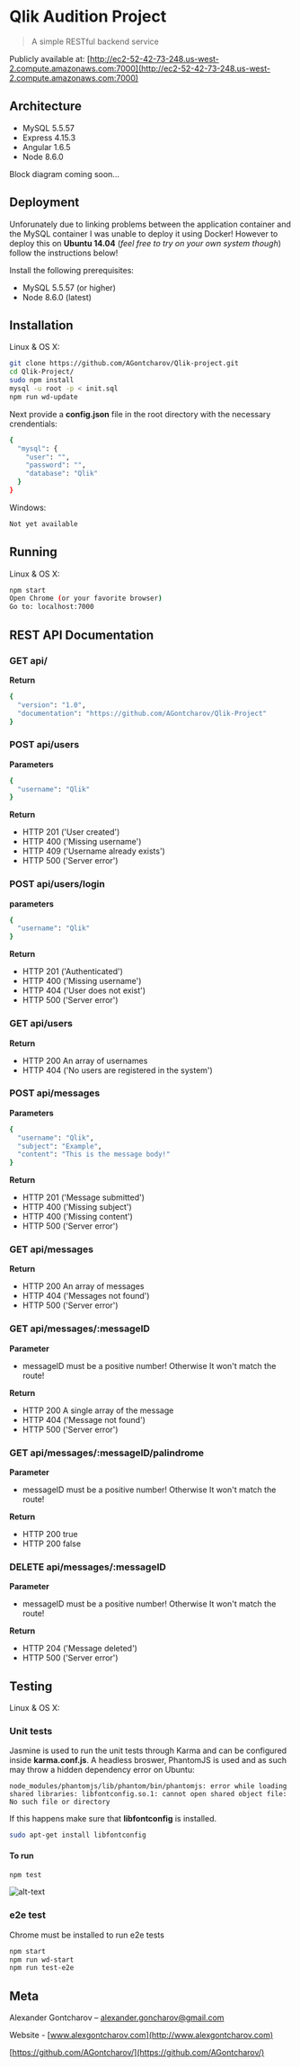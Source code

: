# Qlik Audition Project
> A simple RESTful backend service

Publicly available at: [http://ec2-52-42-73-248.us-west-2.compute.amazonaws.com:7000](http://ec2-52-42-73-248.us-west-2.compute.amazonaws.com:7000)

## Architecture

- MySQL 5.5.57
- Express 4.15.3
- Angular 1.6.5
- Node 8.6.0

Block diagram coming soon...

## Deployment

Unforunately due to linking problems between the application container and the MySQL container I was unable to deploy it using Docker! However to deploy this on **Ubuntu 14.04** (*feel free to try on your own system though*) follow the instructions below!

Install the following prerequisites:
- MySQL 5.5.57 (or higher)
- Node 8.6.0 (latest)

## Installation

Linux & OS X:

```sh
git clone https://github.com/AGontcharov/Qlik-project.git
cd Qlik-Project/
sudo npm install
mysql -u root -p < init.sql
npm run wd-update
```
Next provide a **config.json** file in the root directory with the necessary crendentials:

```sh
{
  "mysql": {
    "user": "",
    "password": "",
    "database": "Qlik"
  }
}
```

Windows:

```sh
Not yet available
```

## Running

Linux & OS X:

```sh
npm start
Open Chrome (or your favorite browser)
Go to: localhost:7000
```

## REST API Documentation

### GET api/

__Return__
```sh
{
  "version": "1.0",
  "documentation": "https://github.com/AGontcharov/Qlik-Project"
}
```

### POST api/users

__Parameters__
```sh
{
  "username": "Qlik"
}
```
__Return__
- HTTP 201 ('User created')
- HTTP 400 ('Missing username')
- HTTP 409 ('Username already exists')
- HTTP 500 ('Server error')

### POST api/users/login

__parameters__
```sh
{
  "username": "Qlik"
}
```
__Return__
- HTTP 201 ('Authenticated')
- HTTP 400 ('Missing username')
- HTTP 404 ('User does not exist')
- HTTP 500 ('Server error')

### GET api/users

__Return__
- HTTP 200 An array of usernames
- HTTP 404 ('No users are registered in the system')

### POST api/messages

__Parameters__
```sh
{
  "username": "Qlik",
  "subject": "Example",
  "content": "This is the message body!"
}
```

__Return__
- HTTP 201 ('Message submitted')
- HTTP 400 ('Missing subject')
- HTTP 400 ('Missing content')
- HTTP 500 ('Server error')

### GET api/messages

__Return__
- HTTP 200 An array of messages
- HTTP 404 ('Messages not found')
- HTTP 500 ('Server error')

### GET api/messages/:messageID

__Parameter__
- messageID must be a positive number! Otherwise It won't match the route!

__Return__
- HTTP 200 A single array of the message
- HTTP 404 ('Message not found')
- HTTP 500 ('Server error')

### GET api/messages/:messageID/palindrome

__Parameter__
- messageID must be a positive number! Otherwise It won't match the route!

__Return__
- HTTP 200 true
- HTTP 200 false

### DELETE api/messages/:messageID

__Parameter__
- messageID must be a positive number! Otherwise It won't match the route!

__Return__
- HTTP 204 ('Message deleted')
- HTTP 500 ('Server error')

## Testing

Linux & OS X:

### Unit tests

Jasmine is used to run the unit tests through Karma and can be configured inside **karma.conf.js**.
A headless broswer, PhantomJS is used and as such may throw a hidden dependency error on Ubuntu:

```
node_modules/phantomjs/lib/phantom/bin/phantomjs: error while loading shared libraries: libfontconfig.so.1: cannot open shared object file: No such file or directory
```

If this happens make sure that **libfontconfig** is installed.
```sh
sudo apt-get install libfontconfig
```

#### To run

```sh
npm test
```

![alt-text](https://image.ibb.co/crYLyw/Unit.jpg "Unit tests")


### e2e test

Chrome must be installed to run e2e tests

```sh
npm start
npm run wd-start
npm run test-e2e
````

## Meta

Alexander Gontcharov – alexander.goncharov@gmail.com

Website - [www.alexgontcharov.com](http://www.alexgontcharov.com)

[https://github.com/AGontcharov/](https://github.com/AGontcharov/)

